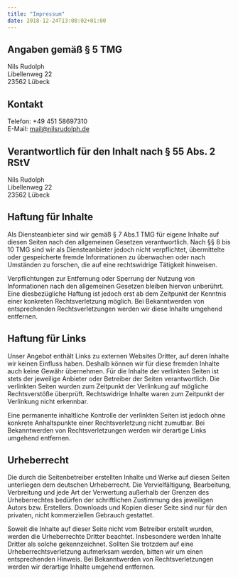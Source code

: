```yaml
---
title: "Impressum"
date: 2018-12-24T13:08:02+01:00
---
```


## Angaben gemäß § 5 TMG

Nils Rudolph  
Libellenweg 22  
23562 Lübeck  

## Kontakt

Telefon: +49 451 58697310  
E-Mail: mail@nilsrudolph.de  

## Verantwortlich für den Inhalt nach § 55 Abs. 2 RStV

Nils Rudolph  
Libellenweg 22  
23562 Lübeck  

## Haftung für Inhalte

Als Diensteanbieter sind wir gemäß § 7 Abs.1 TMG für eigene Inhalte 
auf diesen Seiten nach den allgemeinen Gesetzen verantwortlich. 
Nach §§ 8 bis 10 TMG sind wir als Diensteanbieter jedoch nicht verpflichtet, 
übermittelte oder gespeicherte fremde Informationen zu überwachen oder 
nach Umständen zu forschen, die auf eine rechtswidrige Tätigkeit hinweisen.

Verpflichtungen zur Entfernung oder Sperrung der Nutzung von 
Informationen nach den allgemeinen Gesetzen bleiben hiervon unberührt. 
Eine diesbezügliche Haftung ist jedoch erst ab dem Zeitpunkt der Kenntnis 
einer konkreten Rechtsverletzung möglich. Bei Bekanntwerden von entsprechenden 
Rechtsverletzungen werden wir diese Inhalte umgehend entfernen.

## Haftung für Links

Unser Angebot enthält Links zu externen Websites Dritter, auf deren Inhalte 
wir keinen Einfluss haben. Deshalb können wir für diese fremden Inhalte 
auch keine Gewähr übernehmen. Für die Inhalte der verlinkten Seiten ist 
stets der jeweilige Anbieter oder Betreiber der Seiten verantwortlich. 
Die verlinkten Seiten wurden zum Zeitpunkt der Verlinkung auf mögliche 
Rechtsverstöße überprüft. Rechtswidrige Inhalte waren zum Zeitpunkt der 
Verlinkung nicht erkennbar.

Eine permanente inhaltliche Kontrolle der verlinkten Seiten ist jedoch 
ohne konkrete Anhaltspunkte einer Rechtsverletzung nicht zumutbar. 
Bei Bekanntwerden von Rechtsverletzungen werden wir derartige Links 
umgehend entfernen.

## Urheberrecht

Die durch die Seitenbetreiber erstellten Inhalte und Werke auf diesen 
Seiten unterliegen dem deutschen Urheberrecht. Die Vervielfältigung, 
Bearbeitung, Verbreitung und jede Art der Verwertung außerhalb der Grenzen 
des Urheberrechtes bedürfen der schriftlichen Zustimmung des jeweiligen 
Autors bzw. Erstellers. Downloads und Kopien dieser Seite sind nur für den 
privaten, nicht kommerziellen Gebrauch gestattet.

Soweit die Inhalte auf dieser Seite nicht vom Betreiber erstellt wurden, 
werden die Urheberrechte Dritter beachtet. 
Insbesondere werden Inhalte Dritter als solche gekennzeichnet. 
Sollten Sie trotzdem auf eine Urheberrechtsverletzung aufmerksam werden, 
bitten wir um einen entsprechenden Hinweis. 
Bei Bekanntwerden von Rechtsverletzungen werden wir derartige Inhalte 
umgehend entfernen.